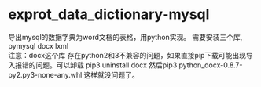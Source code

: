 # exprot_data_dictionary-mysql
导出mysql的数据字典为word文档的表格，用python实现。
需要安装三个库, pymysql docx lxml  
注意：docx这个库 存在python2和3不兼容的问题，如果直接pip下载可能出现导入报错的问题。可以卸载 pip3 uninstall docx  然后pip3 python_docx-0.8.7-py2.py3-none-any.whl
这样就没问题了。
